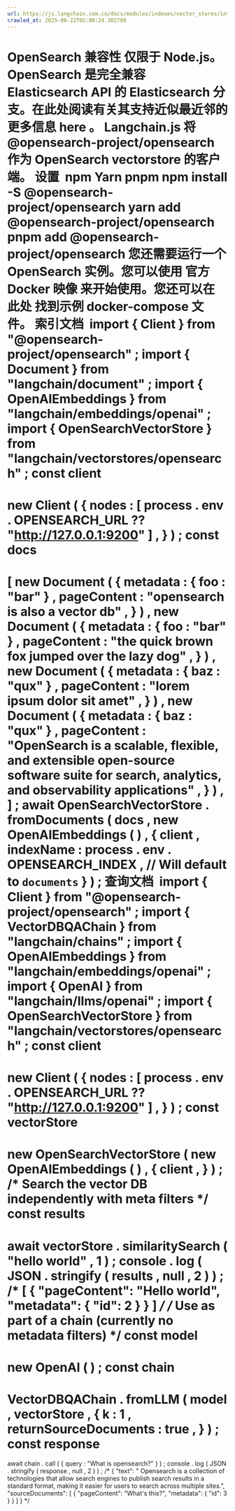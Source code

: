 ```yaml
---
url: https://js.langchain.com.cn/docs/modules/indexes/vector_stores/integrations/opensearch
crawled_at: 2025-06-22T02:00:24.302709
---
```


OpenSearch
兼容性
仅限于 Node.js。
OpenSearch
是完全兼容 Elasticsearch API 的 Elasticsearch 分支。在此处阅读有关其支持近似最近邻的更多信息
here
。
Langchain.js 将
@opensearch-project/opensearch
作为 OpenSearch vectorstore 的客户端。
设置
​
npm
Yarn
pnpm
npm
install
-S @opensearch-project/opensearch
yarn
add
@opensearch-project/opensearch
pnpm
add
@opensearch-project/opensearch
您还需要运行一个 OpenSearch 实例。您可以使用
官方 Docker 映像
来开始使用。您还可以在
此处
找到示例 docker-compose 文件。
索引文档
​
import
{
Client
}
from
"@opensearch-project/opensearch"
;
import
{
Document
}
from
"langchain/document"
;
import
{
OpenAIEmbeddings
}
from
"langchain/embeddings/openai"
;
import
{
OpenSearchVectorStore
}
from
"langchain/vectorstores/opensearch"
;
const
client
=
new
Client
(
{
nodes
:
[
process
.
env
.
OPENSEARCH_URL
??
"http://127.0.0.1:9200"
]
,
}
)
;
const
docs
=
[
new
Document
(
{
metadata
:
{
foo
:
"bar"
}
,
pageContent
:
"opensearch is also a vector db"
,
}
)
,
new
Document
(
{
metadata
:
{
foo
:
"bar"
}
,
pageContent
:
"the quick brown fox jumped over the lazy dog"
,
}
)
,
new
Document
(
{
metadata
:
{
baz
:
"qux"
}
,
pageContent
:
"lorem ipsum dolor sit amet"
,
}
)
,
new
Document
(
{
metadata
:
{
baz
:
"qux"
}
,
pageContent
:
"OpenSearch is a scalable, flexible, and extensible open-source software suite for search, analytics, and observability applications"
,
}
)
,
]
;
await
OpenSearchVectorStore
.
fromDocuments
(
docs
,
new
OpenAIEmbeddings
(
)
,
{
client
,
indexName
:
process
.
env
.
OPENSEARCH_INDEX
,
// Will default to `documents`
}
)
;
查询文档
​
import
{
Client
}
from
"@opensearch-project/opensearch"
;
import
{
VectorDBQAChain
}
from
"langchain/chains"
;
import
{
OpenAIEmbeddings
}
from
"langchain/embeddings/openai"
;
import
{
OpenAI
}
from
"langchain/llms/openai"
;
import
{
OpenSearchVectorStore
}
from
"langchain/vectorstores/opensearch"
;
const
client
=
new
Client
(
{
nodes
:
[
process
.
env
.
OPENSEARCH_URL
??
"http://127.0.0.1:9200"
]
,
}
)
;
const
vectorStore
=
new
OpenSearchVectorStore
(
new
OpenAIEmbeddings
(
)
,
{
client
,
}
)
;
/* Search the vector DB independently with meta filters */
const
results
=
await
vectorStore
.
similaritySearch
(
"hello world"
,
1
)
;
console
.
log
(
JSON
.
stringify
(
results
,
null
,
2
)
)
;
/* [
{
"pageContent": "Hello world",
"metadata": {
"id": 2
}
}
] */
/* Use as part of a chain (currently no metadata filters) */
const
model
=
new
OpenAI
(
)
;
const
chain
=
VectorDBQAChain
.
fromLLM
(
model
,
vectorStore
,
{
k
:
1
,
returnSourceDocuments
:
true
,
}
)
;
const
response
=
await
chain
.
call
(
{
query
:
"What is opensearch?"
}
)
;
console
.
log
(
JSON
.
stringify
(
response
,
null
,
2
)
)
;
/*
{
"text": " Opensearch is a collection of technologies that allow search engines to publish search results in a standard format, making it easier for users to search across multiple sites.",
"sourceDocuments": [
{
"pageContent": "What's this?",
"metadata": {
"id": 3
}
}
]
}
*/
